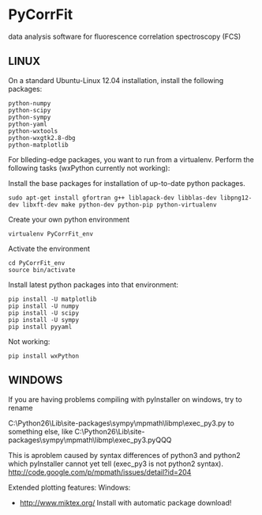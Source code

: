 PyCorrFit
=========

data analysis software for fluorescence correlation spectroscopy (FCS)


LINUX
-------------------

On a standard Ubuntu-Linux 12.04 installation, install the following packages:

	python-numpy
	python-scipy
	python-sympy
	python-yaml
	python-wxtools
	python-wxgtk2.8-dbg
	python-matplotlib


For blleding-edge packages, you want to run from a virtualenv. Perform the following tasks (wxPython currently not working):

Install the base packages for installation of up-to-date python packages.

	sudo apt-get install gfortran g++ liblapack-dev libblas-dev libpng12-dev libxft-dev make python-dev python-pip python-virtualenv

Create your own python environment

	virtualenv PyCorrFit_env

Activate the environment

	cd PyCorrFit_env
	source bin/activate

Install latest python packages into that environment:

	pip install -U matplotlib
	pip install -U numpy
	pip install -U scipy
	pip install -U sympy
	pip install pyyaml 

Not working:

	pip install wxPython



WINDOWS
-------------------

If you are having problems compiling with pyInstaller on windows, try to rename

C:\Python26\Lib\site-packages\sympy\mpmath\libmp\exec_py3.py to something else, like
C:\Python26\Lib\site-packages\sympy\mpmath\libmp\exec_py3.pyQQQ

This is aproblem caused by syntax differences of python3 and python2 which pyInstaller cannot yet tell
(exec_py3 is not python2 syntax).
http://code.google.com/p/mpmath/issues/detail?id=204 

Extended plotting features:
Windows:
- http://www.miktex.org/
  Install with automatic package download!
